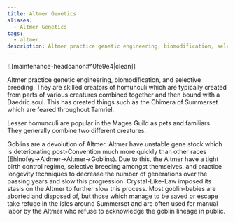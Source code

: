 ```yaml
---
title: Altmer Genetics
aliases:
  - Altmer Genetics
tags:
  - altmer
description: Altmer practice genetic engineering, biomodification, selective breeding and the creation of homunculi.
---
```

![[maintenance-headcanon#^0fe9e4|clean]]

Altmer practice genetic engineering, biomodification, and selective breeding. They are skilled creators of homunculi which are typically created from parts of various creatures combined together and then bound with a Daedric soul. This has created things such as the Chimera of Summerset which are feared throughout Tamriel.

Lesser homunculi are popular in the Mages Guild as pets and familiars. They generally combine two different creatures.

Goblins are a devolution of Altmer. Altmer have unstable gene stock which is deteriorating post-Convention much more quickly than other races (Ehlnofey->Aldmer->Altmer->Goblins). Due to this, the Altmer have a tight birth control regime, selective breeding amongst themselves, and practice longevity techniques to decrease the number of generations over the passing years and slow this progression. Crystal-Like-Law imposed its stasis on the Altmer to further slow this process. Most goblin-babies are aborted and disposed of, but those which manage to be saved or escape take refuge in the isles around Summerset and are often used for manual labor by the Altmer who refuse to acknowledge the goblin lineage in public.